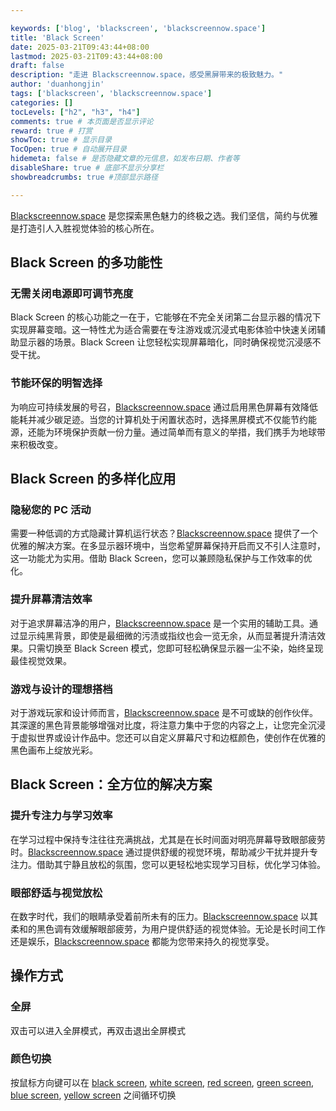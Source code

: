 ```yaml
---

keywords: ['blog', 'blackscreen', 'blackscreennow.space']
title: 'Black Screen'
date: 2025-03-21T09:43:44+08:00
lastmod: 2025-03-21T09:43:44+08:00
draft: false
description: "走进 Blackscreennow.space，感受黑屏带来的极致魅力。"
author: 'duanhongjin'
tags: ['blackscreen', 'blackscreennow.space']
categories: []
tocLevels: ["h2", "h3", "h4"]
comments: true # 本页面是否显示评论
reward: true # 打赏
showToc: true # 显示目录
TocOpen: true # 自动展开目录
hidemeta: false # 是否隐藏文章的元信息，如发布日期、作者等
disableShare: true # 底部不显示分享栏
showbreadcrumbs: true #顶部显示路径

---
```


[Blackscreennow.space](https://www.blackscreennow.space) 是您探索黑色魅力的终极之选。我们坚信，简约与优雅是打造引人入胜视觉体验的核心所在。

## Black Screen 的多功能性

### 无需关闭电源即可调节亮度

Black Screen 的核心功能之一在于，它能够在不完全关闭第二台显示器的情况下实现屏幕变暗。这一特性尤为适合需要在专注游戏或沉浸式电影体验中快速关闭辅助显示器的场景。Black Screen 让您轻松实现屏幕暗化，同时确保视觉沉浸感不受干扰。

### 节能环保的明智选择

为响应可持续发展的号召，[Blackscreennow.space](https://www.blackscreennow.space) 通过启用黑色屏幕有效降低能耗并减少碳足迹。当您的计算机处于闲置状态时，选择黑屏模式不仅能节约能源，还能为环境保护贡献一份力量。通过简单而有意义的举措，我们携手为地球带来积极改变。

## Black Screen 的多样化应用

### 隐秘您的 PC 活动

需要一种低调的方式隐藏计算机运行状态？[Blackscreennow.space](https://www.blackscreennow.space) 提供了一个优雅的解决方案。在多显示器环境中，当您希望屏幕保持开启而又不引人注意时，这一功能尤为实用。借助 Black Screen，您可以兼顾隐私保护与工作效率的优化。

### 提升屏幕清洁效率

对于追求屏幕洁净的用户，[Blackscreennow.space](https://www.blackscreennow.space) 是一个实用的辅助工具。通过显示纯黑背景，即使是最细微的污渍或指纹也会一览无余，从而显著提升清洁效果。只需切换至 Black Screen 模式，您即可轻松确保显示器一尘不染，始终呈现最佳视觉效果。

### 游戏与设计的理想搭档

对于游戏玩家和设计师而言，[Blackscreennow.space](https://www.blackscreennow.space) 是不可或缺的创作伙伴。其深邃的黑色背景能够增强对比度，将注意力集中于您的内容之上，让您完全沉浸于虚拟世界或设计作品中。您还可以自定义屏幕尺寸和边框颜色，使创作在优雅的黑色画布上绽放光彩。

## Black Screen：全方位的解决方案

### 提升专注力与学习效率

在学习过程中保持专注往往充满挑战，尤其是在长时间面对明亮屏幕导致眼部疲劳时。[Blackscreennow.space](https://www.blackscreennow.space) 通过提供舒缓的视觉环境，帮助减少干扰并提升专注力。借助其宁静且放松的氛围，您可以更轻松地实现学习目标，优化学习体验。

### 眼部舒适与视觉放松

在数字时代，我们的眼睛承受着前所未有的压力。[Blackscreennow.space](https://www.blackscreennow.space) 以其柔和的黑色调有效缓解眼部疲劳，为用户提供舒适的视觉体验。无论是长时间工作还是娱乐，[Blackscreennow.space](https://www.blackscreennow.space) 都能为您带来持久的视觉享受。



## 操作方式

### 全屏

双击可以进入全屏模式，再双击退出全屏模式

### 颜色切换

按鼠标方向键可以在 [black screen](https://www.blackscreennow.space/black-screen), [white screen](https://www.blackscreennow.space/white-screen), [red screen](https://www.blackscreennow.space/red-screen), [green screen](https://www.blackscreennow.space/green-screen), [blue screen](https://www.blackscreennow.space/blue-screen), [yellow screen](https://www.blackscreennow.space/yellow-screen) 之间循环切换
